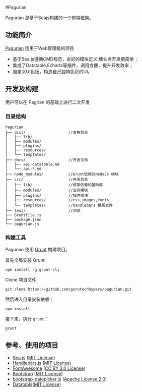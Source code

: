 #Pagurian

Pagurian 是基于Seajs构建的一个前端框架。

## 功能简介


[Pagurian]( http://www.guoxiaoming.com/pagurian) 适用于Web管理级的项目

- 基于Sea.js遵循CMD规范，友好的模块定义,使业务开发更简单；
- 集成了Datatable,Echarts等插件，调用方便，提升开发效率；
- 自定义UI色板，构造自己独特色彩的UI。



## 开发及构建

用户可以在 Pagrian 的基础上进行二次开发

### 目录结构

```
Pagurian
├── dist/                   //发布目录
│   ├── lib/                    
│   ├── modules/                
│   ├── plugins/                
│   ├── resources/              
│   └── templates/             
├── docs/                   //开发文档
│   ├── api-datatable.md
│   └── api-*.md
├── node_modules/           //Grunt依赖的NodeJs 模块
├── src/                    //开发目录
│   ├── lib/                //框架依赖的基础库
│   ├── modules/            //业务模块
│   ├── plugins/            //插件模块
│   ├── resources/          //css,images,fonts
│   └── templates/          //handlebars 模版文件
├── test/                   //测试
├── Gruntfile.js
├── package.json
└── pagurian.js
```

### 构建工具

Pagurian 使用 [Grunt](http://gruntjs.com/) 构建项目。

首先全局安装 Grunt

```
npm install -g grunt-cli
```

Clone 项目文件:

```
git clone https://github.com/gurutechhypers/pagurian.git
```

然后进入目录安装依赖：

```
npm install
```

接下来，执行 `grunt`：

```
grunt 
```

## 参考、使用的项目


* [Sea.js](https://github.com/seajs/seajs) ([MIT License](https://github.com/seajs/seajs/blob/master/LICENSE.md))
* [Handlebars.js](https://github.com/wycats/handlebars.js) ([MIT
License](https://github.com/wycats/handlebars.js/blob/master/LICENSE))
* [FontAwesome](https://github.com/FortAwesome/Font-Awesome/) ([CC BY 3.0 License](http://creativecommons.org/licenses/by/3.0/))
* [Bootstrap](https://github.com/twbs/bootstrap) ([MIT License](https://github.com/twbs/bootstrap/blob/master/LICENSE))
* [bootstrap-datepicker.js](http://www.eyecon.ro/bootstrap-datepicker/) ([Apache License 2.0](http://www.eyecon.ro/bootstrap-datepicker/js/bootstrap-datepicker.js))
* [Datatabls](http://www.datatables.net/)([MIT License](http://www.datatables.net/license/mit))